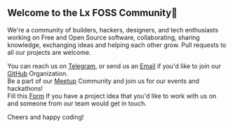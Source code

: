 ## Welcome to the Lx FOSS Community👋

We're a community of builders, hackers, designers, and tech enthusiasts working on Free and Open Source software, collaborating, sharing knowledge, exchanging ideas and helping each other grow.
Pull requests to all our projects are welcome.   
  
You can reach us on [Telegram](https://t.me/+zyUdCsGBPQs3ODY1), or send us an [Email](lx.foss.community@gmail.com) if you'd like to join our [GitHub](https://github.com/lx-foss) Organization.   
Be a part of our [Meetup](https://www.meetup.com/lx-foss/) Community and join us for our events and hackathons!  
Fill this [Form](https://forms.gle/62tYvUMTYVsXgVSi8) If you have a project idea that you'd like to work with us on and someone from our team would get in touch.  
  
Cheers and happy coding!

